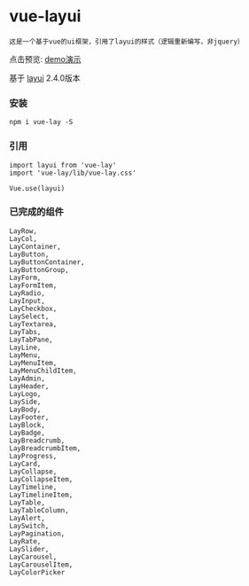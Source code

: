 # vue-layui
    这是一个基于vue的ui框架，引用了layui的样式（逻辑重新编写，非jquery）

点击预览: [demo演示](http://vue-layui.jskou.com)

基于 [layui](https://github.com/sentsin/layui/) 2.4.0版本

### 安装
    npm i vue-lay -S

### 引用
    import layui from 'vue-lay'
    import 'vue-lay/lib/vue-lay.css'

    Vue.use(layui)


### 已完成的组件
```
LayRow,
LayCol,
LayContainer,
LayButton,
LayButtonContainer,
LayButtonGroup,
LayForm,
LayFormItem,
LayRadio,
LayInput,
LayCheckbox,
LaySelect,
LayTextarea,
LayTabs,
LayTabPane,
LayLine,
LayMenu,
LayMenuItem,
LayMenuChildItem,
LayAdmin,
LayHeader,
LayLogo,
LaySide,
LayBody,
LayFooter,
LayBlock,
LayBadge,
LayBreadcrumb,
LayBreadcrumbItem,
LayProgress,
LayCard,
LayCollapse,
LayCollapseItem,
LayTimeline,
LayTimelineItem,
LayTable,
LayTableColumn,
LayAlert,
LaySwitch,
LayPagination,
LayRate,
LaySlider,
LayCarousel,
LayCarouselItem,
LayColorPicker
```
